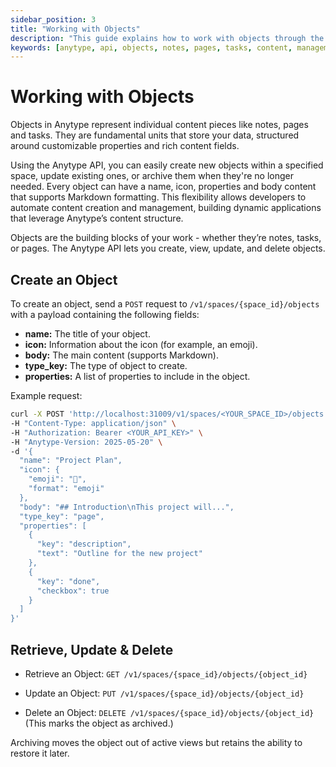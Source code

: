 ```yaml
---
sidebar_position: 3
title: "Working with Objects"
description: "This guide explains how to work with objects through the Anytype API."
keywords: [anytype, api, objects, notes, pages, tasks, content, management]
---
```


# Working with Objects

Objects in Anytype represent individual content pieces like notes, pages and tasks. They are fundamental units that store your data, structured around customizable properties and rich content fields.

Using the Anytype API, you can easily create new objects within a specified space, update existing ones, or archive them when they're no longer needed. Every object can have a name, icon, properties and body content that supports Markdown formatting. This flexibility allows developers to automate content creation and management, building dynamic applications that leverage Anytype’s content structure.

Objects are the building blocks of your work - whether they’re notes, tasks, or pages. The Anytype API lets you create, view, update, and delete objects.

## Create an Object

To create an object, send a `POST` request to `/v1/spaces/{space_id}/objects` with a payload containing the following fields:

- **name:** The title of your object.
- **icon:** Information about the icon (for example, an emoji).
- **body:** The main content (supports Markdown).
- **type_key:** The type of object to create.
- **properties:** A list of properties to include in the object.

Example request:

```bash
curl -X POST 'http://localhost:31009/v1/spaces/<YOUR_SPACE_ID>/objects' \
-H "Content-Type: application/json" \
-H "Authorization: Bearer <YOUR_API_KEY>" \
-H "Anytype-Version: 2025-05-20" \
-d '{
  "name": "Project Plan",
  "icon": {
    "emoji": "📄",
    "format": "emoji"
  },
  "body": "## Introduction\nThis project will...",
  "type_key": "page",
  "properties": [
    {
      "key": "description",
      "text": "Outline for the new project"
    },
    {
      "key": "done",
      "checkbox": true
    }
  ]
}'
```

## Retrieve, Update & Delete

- Retrieve an Object:
  `GET /v1/spaces/{space_id}/objects/{object_id}`

- Update an Object:
  `PUT /v1/spaces/{space_id}/objects/{object_id}`

- Delete an Object:
  `DELETE /v1/spaces/{space_id}/objects/{object_id}`
  (This marks the object as archived.)

Archiving moves the object out of active views but retains the ability to restore it later.
